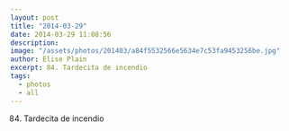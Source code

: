 ```yaml
---
layout: post
title: "2014-03-29"
date: 2014-03-29 11:08:56
description: 
image: "/assets/photos/201403/a84f5532566e5634e7c53fa9453256be.jpg"
author: Elise Plain
excerpt: 84. Tardecita de incendio
tags: 
  - photos
  - all
---
```


84. Tardecita de incendio
<p></p>
